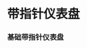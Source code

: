 # 带指针仪表盘

### 基础带指针仪表盘
<preview path="../examples/default/PointerDashBoard.vue" title="基础样式" description=""></preview>

